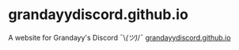 # grandayydiscord.github.io
A website for Grandayy's Discord ¯\\_(ツ)_/¯
[grandayydiscord.github.io](https://grandayydiscord.github.io)
